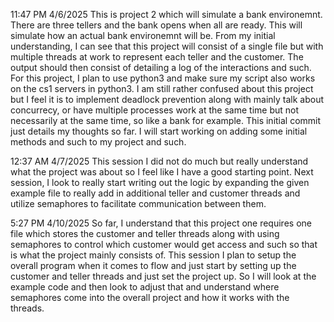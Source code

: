 11:47 PM 4/6/2025
This is project 2 which will simulate a bank environemnt. There are three tellers and the bank opens when all are ready. This will simulate how an actual bank environemnt will be.
From my initial understanding, I can see that this project will consist of a single file but with multiple threads at work to represent each teller and the customer. The output should then consist of detailing a log of the interactions and such. For this project, I plan to use python3 and make sure my script also works on the cs1 servers in python3. I am still rather confused about this project but I feel it is to implement deadlock prevention along with mainly talk about concurrecy, or have multiple processes work at the same time but not necessarily at the same time, so like a bank for example. This initial commit just details my thoughts so far. I will start working on adding some initial methods and such to my project and such.

12:37 AM 4/7/2025
This session I did not do much but really understand what the project was about so I feel like I have a good starting point. Next session, I look to really start writing out the logic by expanding the given example file to really add in additional teller and customer threads and utilize semaphores to facilitate communication between them.

5:27 PM 4/10/2025
So far, I understand that this project one requires one file which stores the customer and teller threads along with using semaphores to control which customer would get access and such so that is what the project mainly consists of.
This session I plan to setup the overall program when it comes to flow and just start by setting up the customer and teller threads and just set the project up. So I will look at the example code and then look to adjust that and understand where semaphores come into the overall project and how it works with the threads.
